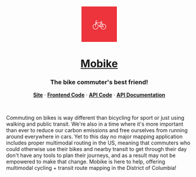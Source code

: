 <p align="center">
  <a href="">
    <img src="https://github.com/mobikeapp/.github/raw/main/logo.svg" height="96">
    <h1 align="center">Mobike</h1>
  </a>
</p>

<h3 align="center">
  The bike commuter's best friend!
</h3>

<p align="center">
    <a href=""><strong>Site</strong></a>  ·
    <a href=""><strong>Frontend Code</strong></a>  ·
  <a href="https://github.com/mobikeapp/mobike-api"><strong>API Code</strong></a> ·
  <a href="https://mobike-api.vercel.app/docs"><strong>API Documentation</strong></a>
</p>
<br/>

Commuting on bikes is way different than bicycling for sport or just using walking and public transit. We're also in a time where it's more important than ever to reduce our carbon emissions and free ourselves from running around everywhere in cars. Yet to this day no major mapping application includes proper multimodal routing in the US, meaning that commuters who could otherwise use their bikes and nearby transit to get through their day don't have any tools to plan their journeys, and as a result may not be empowered to make that change. Mobike is here to help, offering multimodal cycling + transit route mapping in the District of Columbia!
